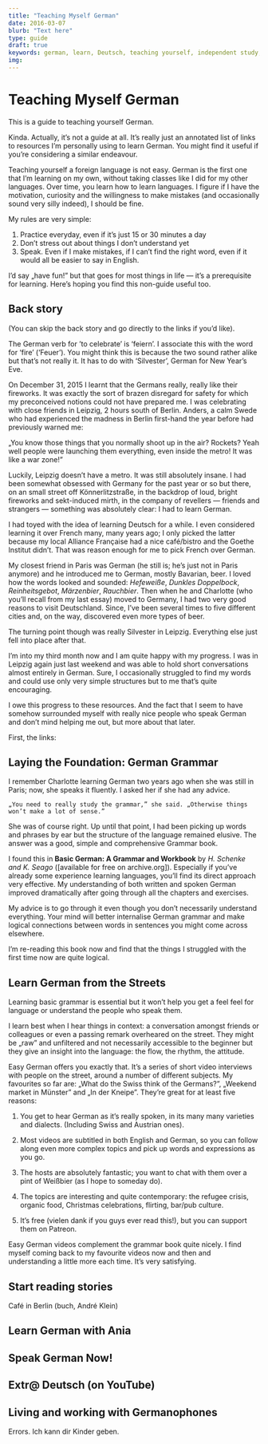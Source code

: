 ```yaml
---
title: "Teaching Myself German"
date: 2016-03-07
blurb: "Text here"
type: guide
draft: true
keywords: german, learn, Deutsch, teaching yourself, independent study, links
img:
---
```


# Teaching Myself German

This is a guide to teaching yourself German.

Kinda. Actually, it’s not a guide at all. It’s really just an annotated list of links to resources I’m personally using to learn German. You might find it useful if you’re considering a similar endeavour.

Teaching yourself a foreign language is not easy. German is the first one that I’m learning on my own, without taking classes like I did for my other languages. Over time, you learn how to learn languages. I figure if I have the motivation, curiosity and the willingness to make mistakes (and occasionally sound very silly indeed), I should be fine.

My rules are very simple:

1. Practice everyday, even if it’s just 15 or 30 minutes a day
2. Don’t stress out about things I don’t understand yet
3. Speak. Even if I make mistakes, if I can’t find the right word, even if it would all be easier to say in English.

I’d say „have fun!” but that goes for most things in life — it’s a prerequisite for learning. Here’s hoping you find this non-guide useful too.

## Back story

(You can skip the back story and go directly to the links if you’d like).

The German verb for ’to celebrate’ is ‘feiern’. I associate this with the word for ‘fire’ (‘Feuer’). You might think this is because the two sound rather alike but that’s not really it. It has to do with ‘Silvester’, German for New Year’s Eve.

On December 31, 2015 I learnt that the Germans really, really like their fireworks. It was exactly the sort of brazen disregard for safety for which my preconceived notions could not have prepared me. I was celebrating with close friends in Leipzig, 2 hours south of Berlin. Anders, a calm Swede who had experienced the madness in Berlin first-hand the year before had previously warned me:

„You know those things that you normally shoot up in the air? Rockets? Yeah well people were launching them everything, even inside the metro! It was like a war zone!”

Luckily, Leipzig doesn’t have a metro. It was still absolutely insane. I had been somewhat obsessed with Germany for the past year or so but there, on an small street off Könnerlitzstraße, in the backdrop of loud, bright fireworks and sekt-induced mirth, in the company of revellers — friends and strangers — something was absolutely clear: I had to learn German.

I had toyed with the idea of learning Deutsch for a while. I even considered learning it over French many, many years ago; I only picked the latter because my local Alliance Française had a nice café/bistro and the Goethe Institut didn’t. That was reason enough for me to pick French over German.

My closest friend in Paris was German (he still is; he’s just not in Paris anymore) and he introduced me to German, mostly Bavarian, beer. I loved how the words looked and sounded: *Hefeweiße*, *Dunkles Doppelbock*, *Reinheitsgebot*, *Märzenbier*, *Rauchbier*. Then when he and Charlotte (who you’ll recall from my last essay) moved to Germany, I had two very good reasons to visit Deutschland. Since, I’ve been several times to five different cities and, on the way, discovered even more types of beer.

The turning point though was really Silvester in Leipzig. Everything else just fell into place after that.

I’m into my third month now and I am quite happy with my progress. I was in Leipzig again just last weekend and was able to hold short conversations almost entirely in German. Sure, I occasionally struggled to find my words and could use only very simple structures but to me that’s quite encouraging.

I owe this progress to these resources. And the fact that I seem to have somehow surrounded myself with really nice people who speak German and don’t mind helping me out, but more about that later.

First, the links:


## Laying the Foundation: German Grammar
I remember Charlotte learning German two years ago when she was still in Paris; now, she speaks it fluently. I asked her if she had any advice.

	„You need to really study the grammar,” she said. „Otherwise things won’t make a lot of sense.”

She was of course right. Up until that point, I had been picking  up words and phrases by ear but the structure of the language remained elusive. The answer was a good, simple and comprehensive Grammar book.

I found this in **Basic German: A Grammar and Workbook** by *H. Schenke and K. Seago* ([available for free on archive.org]). Especially if you’ve already some experience learning languages, you’ll find its direct approach very effective. My understanding of both written and spoken German improved dramatically after going through all the chapters and exercises.

My advice is to go through it even though you don’t necessarily understand everything. Your mind will better internalise German grammar and make logical connections between words in sentences you might come across elsewhere.

I’m re-reading this book now and find that the things I struggled with the first time now are quite logical.

## Learn German from the Streets
Learning basic grammar is essential but it won’t help you get a feel feel for language or understand the people who speak them.

I learn best when I hear things in context: a conversation amongst friends or colleagues or even a passing remark overheared on the street. They might be „raw” and unfiltered and not necessarily accessible to the beginner but they give an insight into the language: the flow, the rhythm, the attitude.

Easy German offers you exactly that. It’s a series of short video interviews with people on the street, around a number of different subjects. My favourites so far are: „What do the Swiss think of the Germans?”, „Weekend market in Münster” and „In der Kneipe”. They’re great for at least five reasons:

1. You get to hear German as it’s really spoken, in its many many varieties and dialects. (Including Swiss and Austrian ones). 
2. Most videos are subtitled in both English and German, so you can follow along even more complex topics and pick up words and expressions as you go.

3. The hosts are absolutely fantastic; you want to chat with them over a pint of Weißbier (as I hope to someday do). 
4. The topics are interesting and quite contemporary: the refugee crisis, organic food, Christmas celebrations, flirting, bar/pub culture. 
5. It’s free (vielen dank if you guys ever read this!), but you can support them on Patreon.

Easy German videos complement the grammar book quite nicely. I find myself coming back to my favourite videos now and then and understanding a little more each time. It’s very satisfying.

## Start reading stories
Café in Berlin (buch, André Klein)

## Learn German with Ania

## Speak German Now!

## Extr@ Deutsch (on YouTube)

## Living and working with Germanophones

Errors. Ich kann dir Kinder geben.

